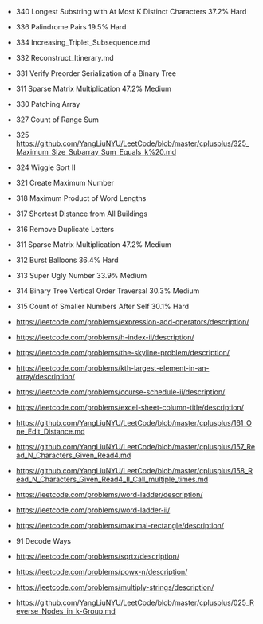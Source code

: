 * 340 Longest Substring with At Most K Distinct Characters 37.2% Hard
* 336 Palindrome Pairs 19.5% Hard
* 334 Increasing_Triplet_Subsequence.md
* 332 Reconstruct_Itinerary.md
* 331 Verify Preorder Serialization of a Binary Tree
* 311 Sparse Matrix Multiplication 47.2% Medium
* 330 Patching Array
* 327 Count of Range Sum
* 325 https://github.com/YangLiuNYU/LeetCode/blob/master/cplusplus/325_Maximum_Size_Subarray_Sum_Equals_k%20.md
* 324 Wiggle Sort II  
* 321 Create Maximum Number
* 318 Maximum Product of Word Lengths
* 317	Shortest Distance from All Buildings
* 316 Remove Duplicate Letters
* 311 Sparse Matrix Multiplication 47.2% Medium
* 312 Burst Balloons 36.4% Hard
* 313 Super Ugly Number 33.9% Medium
* 314 Binary Tree Vertical Order Traversal 30.3% Medium
* 315 Count of Smaller Numbers After Self 30.1% Hard

* https://leetcode.com/problems/expression-add-operators/description/
* https://leetcode.com/problems/h-index-ii/description/
* https://leetcode.com/problems/the-skyline-problem/description/
* https://leetcode.com/problems/kth-largest-element-in-an-array/description/
* https://leetcode.com/problems/course-schedule-ii/description/
* https://leetcode.com/problems/excel-sheet-column-title/description/
* https://github.com/YangLiuNYU/LeetCode/blob/master/cplusplus/161_One_Edit_Distance.md
* https://github.com/YangLiuNYU/LeetCode/blob/master/cplusplus/157_Read_N_Characters_Given_Read4.md
* https://github.com/YangLiuNYU/LeetCode/blob/master/cplusplus/158_Read_N_Characters_Given_Read4_II_Call_multiple_times.md
* https://leetcode.com/problems/word-ladder/description/
* https://leetcode.com/problems/word-ladder-ii/
* https://leetcode.com/problems/maximal-rectangle/description/
* 91 Decode Ways
* https://leetcode.com/problems/sqrtx/description/
* https://leetcode.com/problems/powx-n/description/
* https://leetcode.com/problems/multiply-strings/description/
* https://github.com/YangLiuNYU/LeetCode/blob/master/cplusplus/025_Reverse_Nodes_in_k-Group.md
